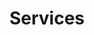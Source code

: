 ---
title: Services
menu:
  main:
    weight: 1
seo:
  page_title:
  meta_description: >-
    Unlock safety excellence with Keynecta's digital solutions. Drive profits, optimize quality and enhance production efficiency. Discover the Keynecta advantage.
  featured_image: /uploads/essentia-featured-image.jpg
  featured_image_alt: Essentia Logo
hero:
  heading: Services
  body: >-
    Unlock safety excellence with Keynecta's digital solutions. Drive profits, optimize quality and enhance production efficiency. Discover the Keynecta advantage.
  button:
    enabled: false
    button_url: 
    button_text: 
    open_in_new_tab: false
  image_1:
    image_url: /uploads/two-people-reviewing-construction-site.jpg
    image_alt:
  image_2:
    image_url: /uploads/two-people-reviewing-paperwork-in-manufacturing-environment.jpg
    image_alt:
intro_simple:
  heading: Optimizing Safety for Quality, Production and Profits
  body: >-
    Unlock the full potential of your organization with Keynecta's digital solutions, where safety excellence seamlessly integrates with optimizing quality, production and profits. Use our **complete online system** and **unique scoring tool** to empower your teams, connect employees and guide leaders through a transformative journey that goes beyond safety alone.
content_two_col:
  columns: 
    - heading: Complete Online System
      body: Embark on a comprehensive safety and business enhancement journey with our complete online system. Tailored to foster a Safety Culture, this system is designed to help your organization value people and drive profits.
    - heading: Unique Scoring Tool
      body: Elevate your safety initiatives to new heights with our innovative scoring tool. More than a safety metric, this tool is a strategic instrument that aligns with your organizational goals, ensuring safety enhancements translate into improved quality, streamlined production and a better bottom line.
  button:
    enabled: true
    button_url: /contact/
    button_text: Discover the Keynecta Advantage
    open_in_new_tab: false
solutions_full:
  preheading: The Keynecta Process
  heading: The Keynecta Process in Action
  body: >-
    Embark on the Keynecta journey and witness the transformation as we unfold the key stages of our process.
  solutions: 
    - heading: Train
      body: Equip your team with knowledge and tools to foster a culture of safety. Our online training modules instill a proactive approach that ripples through every aspect of your organization.
    - heading: Connect
      body: Build a network where every team member is not only heard but actively contributes to the optimization of processes, thereby enhancing quality and production efficiency—key elements in driving profits.
    - heading: Involve
      body: Empower individuals to take ownership of safety, understanding its direct impact on quality, production and profits. Make safety a collective effort that resonates across all aspects of your organization.
    - heading: Lead
      body: Guide leaders to champion safety initiatives that extend beyond safety alone. Keynecta provides leadership training that ensures supervisors set an example, inspiring a commitment to safety that positively influences quality and production.
    - heading: Score
      body: Implement our unique scoring tool for effective data collection and project tracking. Measure safety performance and its impact on quality, production efficiency and overall profitability.
    - heading: Improve
      body: Embrace a culture of ongoing enhancement where safety is not just a goal but a crucial component of the journey toward success.
  button:
    enabled: true
    button_url: /contact/
    button_text: Discover the Keynecta Advantage
    open_in_new_tab: false
  image:
    image_url: /uploads/two-people-reviewing-clipboard-in-manufacturing-environment.jpg
    image_alt:
keynecta_difference:
  preheading:
  heading: The Keynecta Difference
  body: >-
    From shaping a safety culture that aligns with your goals to integrating online training that empowers your team, we redefine safety as a strategic driver for organizational success.


    * **Safety Training:** Proactively shape a culture of safety that aligns with your goals of quality, production and profits.
    
    * **Safety Program Software:** Revolutionize safety programs to enhance efficiency, quality and production, driving overall profitability.
    
    * **Safety Culture:** Embed safety as a core value that harmonizes with your organization's commitment to success.
    
    * **Safety Drivers:** Drive profits and value people through a strategic Safety Culture that optimizes organizational processes.
    
    * **Safety Score:** Measure and elevate safety performance, understanding its direct correlation to growth.
    
    * **Safety KPI:** Metrics that matter—key performance indicators that gauge and improve safety initiatives, contributing to overall excellence.
    
    * **Online Safety Training:** Seamlessly integrate online training, empowering your team with knowledge and skills that transcend safety.
    
    * **OSHA Training:** Ensure compliance meets excellence with our OSHA-based training programs, contributing to a safer, more profitable workplace.
    
    * **Supervisor Training:** Elevate supervisors with tailored training that empowers them to lead and instill a safety culture.
  button:
    enabled: true
    button_url: /contact/
    button_text: Discover the Keynecta Advantage
    open_in_new_tab: false
  image:
    image_url: /uploads/two-people-reviewing-clipboard-in-manufacturing-environment.jpg
    image_alt:
testimonial:
  body: >-
    "Keynecta has been instrumental in changing our approach to safety. Their digital solutions not only enhance safety protocols but also contribute to our overall business performance."
  name: [Client Name]
  title: [Client Title]
cta:
  heading: Transform Your Organization
  body: >-
    Ready to drive profits and value people through a transformative Safety Culture? Join Keynecta and redefine your organization's safety journey today.
  button:
    enabled: true
    button_url: /contact/
    button_text: Discover the Keynecta Advantage
    open_in_new_tab: false
---